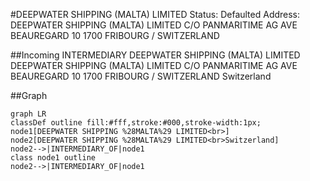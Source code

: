 #DEEPWATER SHIPPING (MALTA) LIMITED
Status: Defaulted
Address: DEEPWATER SHIPPING (MALTA) LIMITED C/O PANMARITIME AG AVE BEAUREGARD 10 1700 FRIBOURG / SWITZERLAND

##Incoming
INTERMEDIARY
DEEPWATER SHIPPING (MALTA) LIMITED
DEEPWATER SHIPPING (MALTA) LIMITED C/O PANMARITIME AG AVE BEAUREGARD 10 1700 FRIBOURG / SWITZERLAND
Switzerland



##Graph
```mermaid
graph LR
classDef outline fill:#fff,stroke:#000,stroke-width:1px;
node1[DEEPWATER SHIPPING %28MALTA%29 LIMITED<br>]
node2[DEEPWATER SHIPPING %28MALTA%29 LIMITED<br>Switzerland]
node2-->|INTERMEDIARY_OF|node1
class node1 outline
node2-->|INTERMEDIARY_OF|node1
```